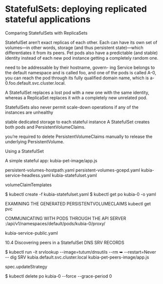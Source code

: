 # StatefulSets: deploying replicated stateful applications



Comparing StatefulSets with ReplicaSets

StatefulSet aren’t
exact replicas of each other. Each can have its own set of volumes—in other words,
storage (and thus persistent state)—which differentiates it from its peers. Pet pods
also have a predictable (and stable) identity instead of each new pod instance getting
a completely random one.

need to be addressable by their hostname,
govern-
ing Service belongs to the default namespace and is called foo, and one of the pods is called A-0, you can reach the pod through its fully qualified domain name, which
is a-0.foo.default.svc.cluster.local.

A StatefulSet replaces a lost pod with a new one with the same identity, whereas a
ReplicaSet replaces it with a completely new unrelated pod.

StatefulSets also never permit scale-down operations if any of
the instances are unhealthy


stable dedicated storage to each stateful instance
A StatefulSet creates both pods and PersistentVolumeClaims.

you’re required to
delete PersistentVolumeClaims manually to release the underlying PersistentVolume.


Using a StatefulSet

A simple stateful app: kubia-pet-image/app.js

persistent-volumes-hostpath.yaml
persistent-volumes-gcepd.yaml
kubia-service-headless.yaml
kubia-statefulset.yaml

volumeClaimTemplates

$ kubectl create -f kubia-statefulset.yaml
$ kubectl get po kubia-0 -o yaml

EXAMINING THE GENERATED PERSISTENTVOLUMECLAIMS
kubectl get pvc


COMMUNICATING WITH PODS THROUGH THE API SERVER
<apiServerHost>:<port>/api/v1/namespaces/default/pods/kubia-0/proxy/<path>


kubia-service-public.yaml

10.4 Discovering peers in a StatefulSet
DNS SRV RECORDS

$ kubectl run -it srvlookup --image=tutum/dnsutils --rm
➥ --restart=Never -- dig SRV kubia.default.svc.cluster.local
kubia-pet-peers-image/app.js

spec.updateStrategy


$ kubectl delete po kubia-0 --force --grace-period 0
















